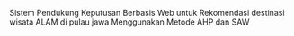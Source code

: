 Sistem Pendukung Keputusan Berbasis Web untuk Rekomendasi destinasi wisata ALAM di pulau jawa Menggunakan Metode AHP dan SAW
